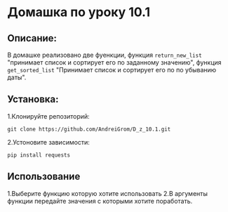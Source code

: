 # Домашка по уроку 10.1
## Описание:

В домашке реализовано две фуенкции, функция `return_new_list` "принимает список и сортирует его по заданному значению",
функция `get_sorted_list` "Принимает список и сортирует его по по убыванию даты".

## Установка:

1.Клонируйте репозиторий:
```
git clone https://github.com/AndreiGrom/D_z_10.1.git
```
2.Устоновите зависимости:
```
pip install requests
```
## Использование 

1.Выберите функцию которую хотите использовать 
2.В аргументы функции передайте значения с которыми хотите поработать.
